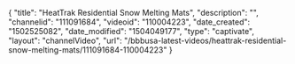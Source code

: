 {
    "title": "HeatTrak Residential Snow Melting Mats",
    "description": "",
    "channelid": "111091684",
    "videoid": "110004223",
    "date_created": "1502525082",
    "date_modified": "1504049177",
    "type": "captivate",
    "layout": "channelVideo",
    "url": "\/bbbusa-latest-videos\/heattrak-residential-snow-melting-mats\/111091684-110004223"
}